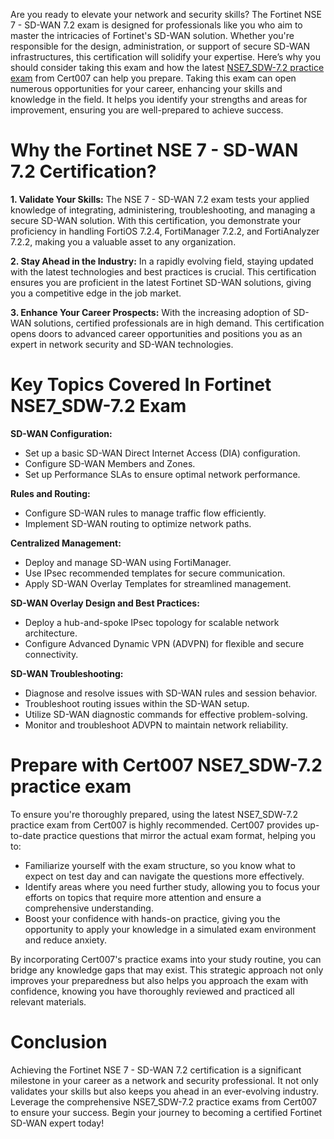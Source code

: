<p>Are you ready to elevate your network and security skills? The Fortinet NSE 7 - SD-WAN 7.2 exam is designed for professionals like you who aim to master the intricacies of Fortinet&#39;s SD-WAN solution. Whether you&#39;re responsible for the design, administration, or support of secure SD-WAN infrastructures, this certification will solidify your expertise. Here&rsquo;s why you should consider taking this exam and how the latest <a href="https://www.cert007.com/exam/nse7_sdw-7-2/">NSE7_SDW-7.2 practice exam</a> from Cert007 can help you prepare. Taking this exam can open numerous opportunities for your career, enhancing your skills and knowledge in the field. It helps you identify your strengths and areas for improvement, ensuring you are well-prepared to achieve success.</p>

<h1>Why the Fortinet NSE 7 - SD-WAN 7.2 Certification?</h1>

<p><strong>1. Validate Your Skills:</strong> The NSE 7 - SD-WAN 7.2 exam tests your applied knowledge of integrating, administering, troubleshooting, and managing a secure SD-WAN solution. With this certification, you demonstrate your proficiency in handling FortiOS 7.2.4, FortiManager 7.2.2, and FortiAnalyzer 7.2.2, making you a valuable asset to any organization.</p>

<p><strong>2. Stay Ahead in the Industry:</strong> In a rapidly evolving field, staying updated with the latest technologies and best practices is crucial. This certification ensures you are proficient in the latest Fortinet SD-WAN solutions, giving you a competitive edge in the job market.</p>

<p><strong>3. Enhance Your Career Prospects:</strong> With the increasing adoption of SD-WAN solutions, certified professionals are in high demand. This certification opens doors to advanced career opportunities and positions you as an expert in network security and SD-WAN technologies.</p>

<h1>Key Topics Covered In Fortinet <strong>NSE7_SDW-7.2</strong> Exam</h1>

<p><strong>SD-WAN Configuration:</strong></p>

<ul>
	<li>Set up a basic SD-WAN Direct Internet Access (DIA) configuration.</li>
	<li>Configure SD-WAN Members and Zones.</li>
	<li>Set up Performance SLAs to ensure optimal network performance.</li>
</ul>

<p><strong>Rules and Routing:</strong></p>

<ul>
	<li>Configure SD-WAN rules to manage traffic flow efficiently.</li>
	<li>Implement SD-WAN routing to optimize network paths.</li>
</ul>

<p><strong>Centralized Management:</strong></p>

<ul>
	<li>Deploy and manage SD-WAN using FortiManager.</li>
	<li>Use IPsec recommended templates for secure communication.</li>
	<li>Apply SD-WAN Overlay Templates for streamlined management.</li>
</ul>

<p><strong>SD-WAN Overlay Design and Best Practices:</strong></p>

<ul>
	<li>Deploy a hub-and-spoke IPsec topology for scalable network architecture.</li>
	<li>Configure Advanced Dynamic VPN (ADVPN) for flexible and secure connectivity.</li>
</ul>

<p><strong>SD-WAN Troubleshooting:</strong></p>

<ul>
	<li>Diagnose and resolve issues with SD-WAN rules and session behavior.</li>
	<li>Troubleshoot routing issues within the SD-WAN setup.</li>
	<li>Utilize SD-WAN diagnostic commands for effective problem-solving.</li>
	<li>Monitor and troubleshoot ADVPN to maintain network reliability.</li>
</ul>

<h1>Prepare with Cert007 NSE7_SDW-7.2 practice exam</h1>

<p>To ensure you&#39;re thoroughly prepared, using the latest NSE7_SDW-7.2 practice exam from Cert007 is highly recommended. Cert007 provides up-to-date practice questions that mirror the actual exam format, helping you to:</p>

<ul>
	<li>Familiarize yourself with the exam structure, so you know what to expect on test day and can navigate the questions more effectively.</li>
	<li>Identify areas where you need further study, allowing you to focus your efforts on topics that require more attention and ensure a comprehensive understanding.</li>
	<li>Boost your confidence with hands-on practice, giving you the opportunity to apply your knowledge in a simulated exam environment and reduce anxiety.</li>
</ul>

<p>By incorporating Cert007&#39;s practice exams into your study routine, you can bridge any knowledge gaps that may exist. This strategic approach not only improves your preparedness but also helps you approach the exam with confidence, knowing you have thoroughly reviewed and practiced all relevant materials.</p>

<h1>Conclusion</h1>

<p>Achieving the Fortinet NSE 7 - SD-WAN 7.2 certification is a significant milestone in your career as a network and security professional. It not only validates your skills but also keeps you ahead in an ever-evolving industry. Leverage the comprehensive NSE7_SDW-7.2 practice exams from Cert007 to ensure your success. Begin your journey to becoming a certified Fortinet SD-WAN expert today!</p>

<p><!-- notionvc: a542730a-032c-416a-a6a0-9b465baa34a9 --></p>
